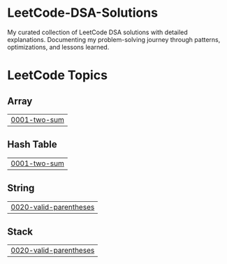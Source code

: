 # LeetCode-DSA-Solutions
My curated collection of LeetCode DSA solutions with detailed explanations. Documenting my problem-solving journey through patterns, optimizations, and lessons learned.

<!---LeetCode Topics Start-->
# LeetCode Topics
## Array
|  |
| ------- |
| [0001-two-sum](https://github.com/SafinaKhatun/LeetCode-DSA-Solutions/tree/master/0001-two-sum) |
## Hash Table
|  |
| ------- |
| [0001-two-sum](https://github.com/SafinaKhatun/LeetCode-DSA-Solutions/tree/master/0001-two-sum) |
## String
|  |
| ------- |
| [0020-valid-parentheses](https://github.com/SafinaKhatun/LeetCode-DSA-Solutions/tree/master/0020-valid-parentheses) |
## Stack
|  |
| ------- |
| [0020-valid-parentheses](https://github.com/SafinaKhatun/LeetCode-DSA-Solutions/tree/master/0020-valid-parentheses) |
<!---LeetCode Topics End-->